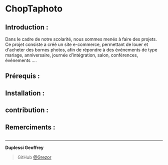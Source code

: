# ChopTaphoto 

## Introduction :
Dans le cadre de notre scolarité, nous sommes menés à faire des projets. Ce projet consiste a créé un site e-commerce, permettant de louer et d'acheter des bornes photos, afin de répondre à des événements de type mariage, anniversaire, journée d’intégration, salon, conférences, événements ….

## Prérequis :

## Installation : 

## contribution :

## Remerciments :

## 

---
**Duplessi Geoffrey** 
> GitHub [@Grezor][4]

[4]: https://github.com/Grezor
 